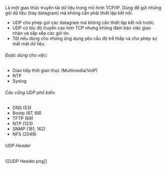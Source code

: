 Là một giao thức truyền tải dữ liệu trong mô hình TCP/IP. Dùng để gửi những gói dữ liệu (hay datagram) mà không cần phải thiết lập kết nối.

- UDP cho phép gửi các datagram mà không cần thiết lập kết nối trước.
- UDP có tốc độ truyền cao hơn TCP nhưng không đảm bảo việc giao nhận và sắp xếp các gói tin.
- Tốt nếu dùng cho những ứng dụng yêu cầu độ trễ thấp và cho phép sự mất mát dữ liệu.

###### Được dùng cho việc:
- Giao tiếp thời gian thực (Multimedia/VoIP)
- NTP
- Syslog
###### Các cổng UDP phổ biến:
- DNS (53)
- Bootp (67, 68)
- TFTP (69)
- NTP (123)
- SNMP (161, 162)
- NFS (2049)

###### UDP Header
![[UDP Header.png]]